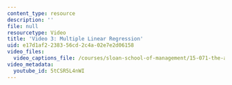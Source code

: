 ```yaml
---
content_type: resource
description: ''
file: null
resourcetype: Video
title: 'Video 3: Multiple Linear Regression'
uid: e17d1af2-2383-56cd-2c4a-02e7e2d06158
video_files:
  video_captions_file: /courses/sloan-school-of-management/15-071-the-analytics-edge-spring-2017/linear-regression/the-statistical-sommelier-an-introduction-to-linear-regression/video-3-multiple-linear-regression/video-3-multiple-linear-regression-0/5tCSR5L4nWI.vtt
video_metadata:
  youtube_id: 5tCSR5L4nWI
---
```

